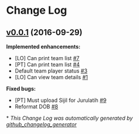 # Change Log

## [v0.0.1](https://github.com/AmirolAhmad/lbr/tree/v0.0.1) (2016-09-29)
**Implemented enhancements:**

- \[LO\] Can print team list [\#7](https://github.com/AmirolAhmad/lbr/issues/7)
- \[PT\] Can print team list [\#4](https://github.com/AmirolAhmad/lbr/issues/4)
- Default team player status [\#3](https://github.com/AmirolAhmad/lbr/issues/3)
- \[LO\] Can view team details [\#1](https://github.com/AmirolAhmad/lbr/issues/1)

**Fixed bugs:**

- \[PT\] Must upload Sijil for Jurulatih [\#9](https://github.com/AmirolAhmad/lbr/issues/9)
- Reformat DOB [\#8](https://github.com/AmirolAhmad/lbr/issues/8)



\* *This Change Log was automatically generated by [github_changelog_generator](https://github.com/skywinder/Github-Changelog-Generator)*